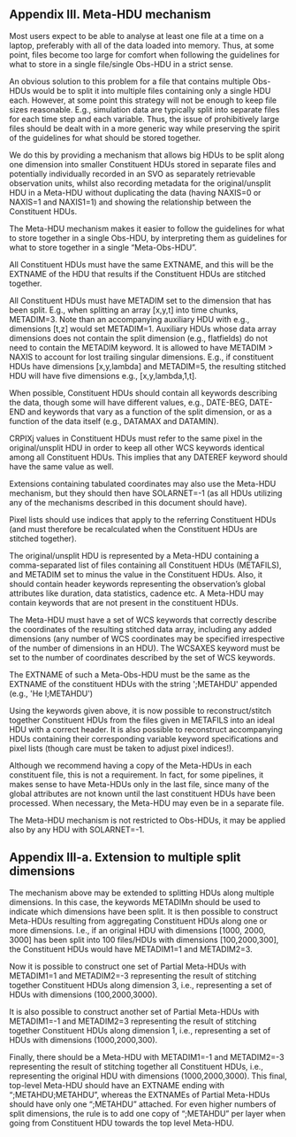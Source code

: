 ## Appendix III. Meta-HDU mechanism
Most users expect to be able to analyse at least one file at a time on a laptop, preferably with all
of the data loaded into memory. Thus, at some point, files become too large for comfort when
following the guidelines for what to store in a single file/single Obs-HDU in a strict sense.

An obvious solution to this problem for a file that contains multiple Obs-HDUs would be to split it
into multiple files containing only a single HDU each. However, at some point this strategy will
not be enough to keep file sizes reasonable. E.g., simulation data are typically split into
separate files for each time step and each variable. Thus, the issue of prohibitively large files
should be dealt with in a more generic way while preserving the spirit of the guidelines for what
should be stored together.

We do this by providing a mechanism that allows big HDUs to be split along one dimension into
smaller Constituent HDUs stored in separate files and potentially individually recorded in an
SVO as separately retrievable observation units, whilst also recording metadata for the
original/unsplit HDU in a Meta-HDU without duplicating the data (having NAXIS=0 or NAXIS=1 and
NAXIS1=1) and showing the relationship between the Constituent HDUs.

The Meta-HDU mechanism makes it easier to follow the guidelines for what to store together in
a single Obs-HDU, by interpreting them as guidelines for what to store together in a single
“Meta-Obs-HDU”.

All Constituent HDUs must have the same EXTNAME, and this will be the EXTNAME of the HDU that
results if the Constituent HDUs are stitched together.

All Constituent HDUs must have METADIM set to the dimension that has been split. E.g., when
splitting an array [x,y,t] into time chunks, METADIM=3. Note than an accompanying auxiliary
HDU with e.g., dimensions [t,z] would set METADIM=1. Auxiliary HDUs whose data array
dimensions does not contain the split dimension (e.g., flatfields) do not need to contain the
METADIM keyword. It is allowed to have METADIM > NAXIS to account for lost trailing singular
dimensions. E.g., if constituent HDUs have dimensions [x,y,lambda] and METADIM=5, the
resulting stitched HDU will have five dimensions e.g., [x,y,lambda,1,t].

When possible, Constituent HDUs should contain all keywords describing the data, though
some will have different values, e.g., DATE-BEG, DATE-END and keywords that vary as a function of
the split dimension, or as a function of the data itself (e.g., DATAMAX and DATAMIN).

CRPIXj values in Constituent HDUs must refer to the same pixel in the original/unsplit HDU in
order to keep all other WCS keywords identical among all Constituent HDUs. This implies that
any DATEREF keyword should have the same value as well.

Extensions containing tabulated coordinates may also use the Meta-HDU mechanism, but they
should then have SOLARNET=-1 (as all HDUs utilizing any of the mechanisms described in this
document should have).

Pixel lists should use indices that apply to the referring Constituent HDUs (and must therefore
be recalculated when the Constituent HDUs are stitched together).

The original/unsplit HDU is represented by a Meta-HDU containing a comma-separated list of
files containing all Constituent HDUs (METAFILS), and METADIM set to minus the value in the
Constituent HDUs. Also, it should contain header keywords representing the observation’s
global attributes like duration, data statistics, cadence etc. A Meta-HDU may contain keywords
that are not present in the constituent HDUs.

The Meta-HDU must have a set of WCS keywords that correctly describe the coordinates of the
resulting stitched data array, including any added dimensions (any number of WCS coordinates
may be specified irrespective of the number of dimensions in an HDU). The WCSAXES keyword
must be set to the number of coordinates described by the set of WCS keywords.

The EXTNAME of such a Meta-Obs-HDU must be the same as the EXTNAME of the constituent
HDUs with the string ';METAHDU' appended (e.g., 'He I;METAHDU')

Using the keywords given above, it is now possible to reconstruct/stitch together Constituent
HDUs from the files given in METAFILS into an ideal HDU with a correct header. It is also possible
to reconstruct accompanying HDUs containing their corresponding variable keyword
specifications and pixel lists (though care must be taken to adjust pixel indices!).

Although we recommend having a copy of the Meta-HDUs in each constituent file, this is not a
requirement. In fact, for some pipelines, it makes sense to have Meta-HDUs only in the last file,
since many of the global attributes are not known until the last constituent HDUs have been
processed. When necessary, the Meta-HDU may even be in a separate file.

The Meta-HDU mechanism is not restricted to Obs-HDUs, it may be applied also by any HDU
with SOLARNET=-1.

## Appendix III-a. Extension to multiple split dimensions

The mechanism above may be extended to splitting HDUs along multiple dimensions. In this
case, the keywords METADIMn should be used to indicate which dimensions have been split. It is
then possible to construct Meta-HDUs resulting from aggregating Constituent HDUs along one
or more dimensions. I.e., if an original HDU with dimensions [1000, 2000, 3000] has been split
into 100 files/HDUs with dimensions [100,2000,300], the Constituent HDUs would have
METADIM1=1 and METADIM2=3.

Now it is possible to construct one set of Partial Meta-HDUs with METADIM1=1 and METADIM2=-3
representing the result of stitching together Constituent HDUs along dimension 3, i.e.,
representing a set of HDUs with dimensions (100,2000,3000).

It is also possible to construct another set of Partial Meta-HDUs with METADIM1=-1 and
METADIM2=3 representing the result of stitching together Constituent HDUs along dimension 1,
i.e., representing a set of HDUs with dimensions (1000,2000,300).

Finally, there should be a Meta-HDU with METADIM1=-1 and METADIM2=-3 representing the result
of stitching together all Constituent HDUs, i.e., representing the original HDU with dimensions
(1000,2000,3000). This final, top-level Meta-HDU should have an EXTNAME ending with
“;METAHDU;METAHDU”, whereas the EXTNAMEs of Partial Meta-HDUs should have only one
“;METAHDU” attached. For even higher numbers of split dimensions, the rule is to add one copy of
“;METAHDU” per layer when going from Constituent HDU towards the top level Meta-HDU.